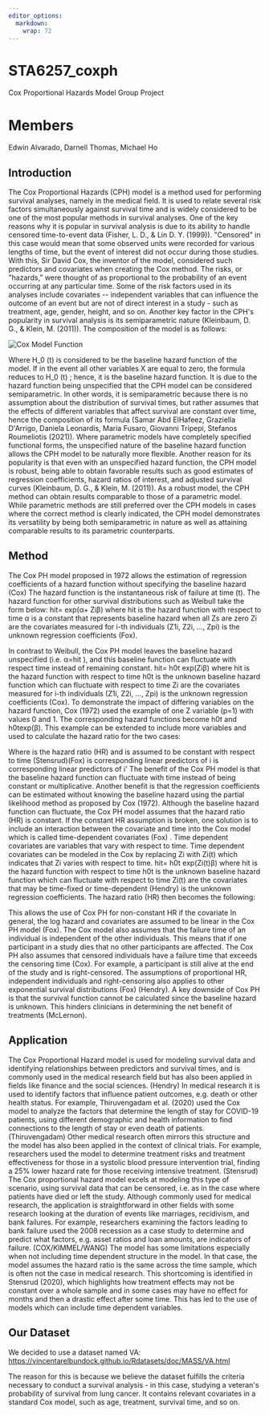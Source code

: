 ```yaml
---
editor_options: 
  markdown: 
    wrap: 72
---
```


# STA6257_coxph

Cox Proportional Hazards Model Group Project

# Members

Edwin Alvarado, Darnell Thomas, Michael Ho

## Introduction

The Cox Proportional Hazards (CPH) model is a method used for performing
survival analyses, namely in the medical field. It is used to relate
several risk factors simultaneously against survival time and is widely
considered to be one of the most popular methods in survival analyses.
One of the key reasons why it is popular in survival analysis is due to
its ability to handle censored time-to-event data (Fisher, L. D., & Lin
D. Y. (1999)). "Censored" in this case would mean that some observed
units were recorded for various lengths of time, but the event of
interest did not occur during those studies. With this, Sir David Cox,
the inventor of the model, considered such predictors and covariates
when creating the Cox method. The risks, or "hazards," were thought of
as proportional to the probability of an event occurring at any
particular time. Some of the risk factors used in its analyses include
covariates -- independent variables that can influence the outcome of an
event but are not of direct interest in a study - such as treatment,
age, gender, height, and so on. Another key factor in the CPH's
popularity in survival analysis is its semiparametric nature (Kleinbaum,
D. G., & Klein, M. (2011)). The composition of the model is as follows:

![Cox Model Function](http://url/to/img.png)

Where H_0 (t) is considered to be the baseline hazard function of the
model. If in the event all other variables X are equal to zero, the
formula reduces to H_0 (t) ; hence, it is the baseline hazard function.
It is due to the hazard function being unspecified that the CPH model
can be considered semiparametric. In other words, it is semiparametric
because there is no assumption about the distribution of survival times,
but rather assumes that the effects of different variables that affect
survival are constant over time, hence the composition of its formula
(Samar Abd ElHafeez, Graziella D'Arrigo, Daniela Leonardis, Maria
Fusaro, Giovanni Tripepi, Stefanos Roumeliotis (2021)). Where parametric
models have completely specified functional forms, the unspecified
nature of the baseline hazard function allows the CPH model to be
naturally more flexible. Another reason for its popularity is that even
with an unspecified hazard function, the CPH model is robust, being able
to obtain favorable results such as good estimates of regression
coefficients, hazard ratios of interest, and adjusted survival curves
(Kleinbaum, D. G., & Klein, M. (2011)). As a robust model, the CPH
method can obtain results comparable to those of a parametric model.
While parametric methods are still preferred over the CPH models in
cases where the correct method is clearly indicated, the CPH model
demonstrates its versatility by being both semiparametric in nature as
well as attaining comparable results to its parametric counterparts.

## Method

The Cox PH model proposed in 1972 allows the estimation of regression
coefficients of a hazard function without specifying the baseline hazard
(Cox) The hazard function is the instantaneous risk of failure at time
(t). The hazard function for other survival distributions such as
Weibull take the form below: hit= exp(α+ Ziβ) where hit is the hazard
function with respect to time α is a constant that represents baseline
hazard when all Zs are zero Zi are the covariates measured for i-th
individuals (Z1i, Z2i, ..., Zpi) is the unknown regression coefficients
(Fox).

In contrast to Weibull, the Cox PH model leaves the baseline hazard
unspecified (i.e. α=hit ), and this baseline function can fluctuate with
respect time instead of remaining constant. hit= h0t exp(Ziβ) where hit
is the hazard function with respect to time h0t is the unknown baseline
hazard function which can fluctuate with respect to time Zi are the
covariates measured for i-th individuals (Z1i, Z2i, ..., Zpi) is the
unknown regression coefficients (Cox). To demonstrate the impact of
differing variables on the hazard function, Cox (1972) used the example
of one Z variable (p=1) with values 0 and 1. The corresponding hazard
functions become h0t and h0texp⁡(β). This example can be extended to
include more variables and used to calculate the hazard ratio for the
two cases:

Where is the hazard ratio (HR) and is assumed to be constant with
respect to time (Stensrud)(Fox) is corresponding linear predictors of i
is corresponding linear predictors of i' The benefit of the Cox PH model
is that the baseline hazard function can fluctuate with time instead of
being constant or multiplicative. Another benefit is that the regression
coefficients can be estimated without knowing the baseline hazard using
the partial likelihood method as proposed by Cox (1972). Although the
baseline hazard function can fluctuate, the Cox PH model assumes that
the hazard ratio (HR) is constant. If the constant HR assumption is
broken, one solution is to include an interaction between the covariate
and time into the Cox model which is called time-dependent covariates
(Fox) . Time dependent covariates are variables that vary with respect
to time. Time dependent covariates can be modeled in the Cox by
replacing Zi with Zi(t) which indicates that Zi varies with respect to
time. hit= h0t exp(Zi(t)β) where hit is the hazard function with respect
to time h0t is the unknown baseline hazard function which can fluctuate
with respect to time Zi(t) are the covariates that may be time-fixed or
time-dependent (Hendry) is the unknown regression coefficients. The
hazard ratio (HR) then becomes the following:

This allows the use of Cox PH for non-constant HR if the covariate In
general, the log hazard and covariates are assumed to be linear in the
Cox PH model (Fox). The Cox model also assumes that the failure time of
an individual is independent of the other individuals. This means that
if one participant in a study dies that no other participants are
affected. The Cox PH also assumes that censored individuals have a
failure time that exceeds the censoring time (Cox). For example, a
participant is still alive at the end of the study and is
right-censored. The assumptions of proportional HR, independent
individuals and right-censoring also applies to other exponential
survival distributions (Fox) (Hendry). A key downside of Cox PH is that
the survival function cannot be calculated since the baseline hazard is
unknown. This hinders clinicians in determining the net benefit of
treatments (McLernon).

## Application

The Cox Proportional Hazard model is used for modeling survival data and
identifying relationships between predictors and survival times, and is
commonly used in the medical research field but has also been applied in
fields like finance and the social sciences. (Hendry) In medical
research it is used to identify factors that influence patient outcomes,
e.g. death or other health status. For example, Thiruvengadam et al.
(2020) used the Cox model to analyze the factors that determine the
length of stay for COVID-19 patients, using different demographic and
health information to find connections to the length of stay or even
death of patients. (Thiruvengadam) Other medical research often mirrors
this structure and the model has also been applied in the context of
clinical trials. For example, researchers used the model to determine
treatment risks and treatment effectiveness for those in a systolic
blood pressure intervention trial, finding a 25% lower hazard rate for
those receiving intensive treatment. (Stensrud) The Cox proportional
hazard model excels at modeling this type of scenario, using survival
data that can be censored, i.e. as in the case where patients have died
or left the study. Although commonly used for medical research, the
application is straightforward in other fields with some research
looking at the duration of events like marriages, recidivism, and bank
failures. For example, researchers examining the factors leading to bank
failure used the 2008 recession as a case study to determine and predict
what factors, e.g. asset ratios and loan amounts, are indicators of
failure. (COX/KIMMEL/WANG) The model has some limitations especially
when not including time dependent structure in the model. In that case,
the model assumes the hazard ratio is the same across the time sample,
which is often not the case in medical research. This shortcoming is
identified in Stensrud (2020), which highlights how treatment effects
may not be constant over a whole sample and in some cases may have no
effect for months and then a drastic effect after some time. This has
led to the use of models which can include time dependent variables.

## Our Dataset

We decided to use a dataset named VA:
<https://vincentarelbundock.github.io/Rdatasets/doc/MASS/VA.html>

The reason for this is because we believe the dataset fulfills the
criteria necessary to conduct a survival analysis - in this case,
studying a veteran's probability of survival from lung cancer. It
contains relevant covariates in a standard Cox model, such as age,
treatment, survival time, and so on.
